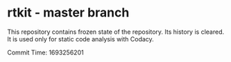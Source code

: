 # rtkit - master branch

This repository contains frozen state of the repository.
Its history is cleared. It is used only for static code
analysis with Codacy.

Commit Time: 1693256201
